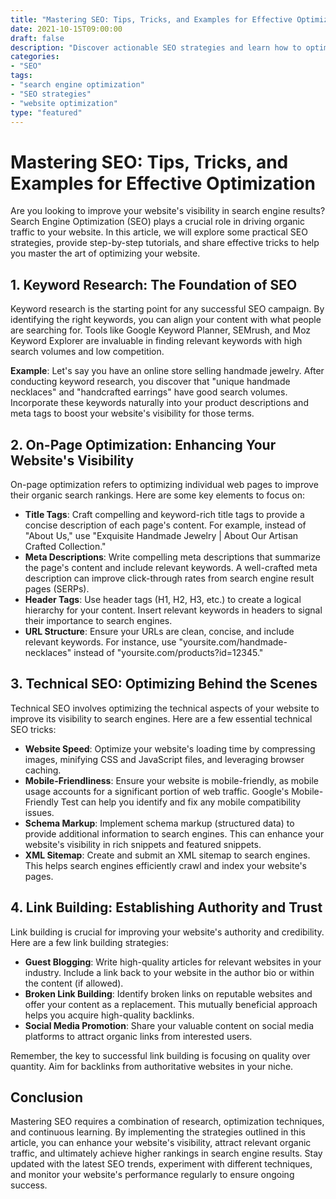 ```yaml
--- 
title: "Mastering SEO: Tips, Tricks, and Examples for Effective Optimization" 
date: 2021-10-15T09:00:00 
draft: false 
description: "Discover actionable SEO strategies and learn how to optimize your website for higher rankings in search engine results."
categories: 
- "SEO" 
tags: 
- "search engine optimization" 
- "SEO strategies" 
- "website optimization" 
type: "featured" 
--- 
```


# Mastering SEO: Tips, Tricks, and Examples for Effective Optimization

Are you looking to improve your website's visibility in search engine results? Search Engine Optimization (SEO) plays a crucial role in driving organic traffic to your website. In this article, we will explore some practical SEO strategies, provide step-by-step tutorials, and share effective tricks to help you master the art of optimizing your website.

## 1. Keyword Research: The Foundation of SEO

Keyword research is the starting point for any successful SEO campaign. By identifying the right keywords, you can align your content with what people are searching for. Tools like Google Keyword Planner, SEMrush, and Moz Keyword Explorer are invaluable in finding relevant keywords with high search volumes and low competition.

**Example**: Let's say you have an online store selling handmade jewelry. After conducting keyword research, you discover that "unique handmade necklaces" and "handcrafted earrings" have good search volumes. Incorporate these keywords naturally into your product descriptions and meta tags to boost your website's visibility for those terms.

## 2. On-Page Optimization: Enhancing Your Website's Visibility

On-page optimization refers to optimizing individual web pages to improve their organic search rankings. Here are some key elements to focus on:

- **Title Tags**: Craft compelling and keyword-rich title tags to provide a concise description of each page's content. For example, instead of "About Us," use "Exquisite Handmade Jewelry | About Our Artisan Crafted Collection."
- **Meta Descriptions**: Write compelling meta descriptions that summarize the page's content and include relevant keywords. A well-crafted meta description can improve click-through rates from search engine result pages (SERPs).
- **Header Tags**: Use header tags (H1, H2, H3, etc.) to create a logical hierarchy for your content. Insert relevant keywords in headers to signal their importance to search engines.
- **URL Structure**: Ensure your URLs are clean, concise, and include relevant keywords. For instance, use "yoursite.com/handmade-necklaces" instead of "yoursite.com/products?id=12345."

## 3. Technical SEO: Optimizing Behind the Scenes

Technical SEO involves optimizing the technical aspects of your website to improve its visibility to search engines. Here are a few essential technical SEO tricks:

- **Website Speed**: Optimize your website's loading time by compressing images, minifying CSS and JavaScript files, and leveraging browser caching.
- **Mobile-Friendliness**: Ensure your website is mobile-friendly, as mobile usage accounts for a significant portion of web traffic. Google's Mobile-Friendly Test can help you identify and fix any mobile compatibility issues.
- **Schema Markup**: Implement schema markup (structured data) to provide additional information to search engines. This can enhance your website's visibility in rich snippets and featured snippets.
- **XML Sitemap**: Create and submit an XML sitemap to search engines. This helps search engines efficiently crawl and index your website's pages.

## 4. Link Building: Establishing Authority and Trust

Link building is crucial for improving your website's authority and credibility. Here are a few link building strategies:

- **Guest Blogging**: Write high-quality articles for relevant websites in your industry. Include a link back to your website in the author bio or within the content (if allowed).
- **Broken Link Building**: Identify broken links on reputable websites and offer your content as a replacement. This mutually beneficial approach helps you acquire high-quality backlinks.
- **Social Media Promotion**: Share your valuable content on social media platforms to attract organic links from interested users.

Remember, the key to successful link building is focusing on quality over quantity. Aim for backlinks from authoritative websites in your niche.

## Conclusion

Mastering SEO requires a combination of research, optimization techniques, and continuous learning. By implementing the strategies outlined in this article, you can enhance your website's visibility, attract relevant organic traffic, and ultimately achieve higher rankings in search engine results. Stay updated with the latest SEO trends, experiment with different techniques, and monitor your website's performance regularly to ensure ongoing success.
